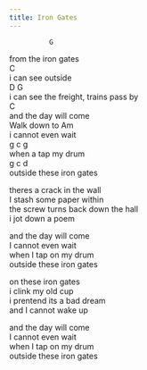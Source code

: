 ```yaml
---
title: Iron Gates  
---  
```


              G  
from the iron gates  
          C  
i can see outside  
                       D           G  
i can see the freight, trains pass by  
                 C  
and the day will come   
Walk down to Am  
i cannot even wait  
       g  c   g  
when a tap my drum  
       g  c   d  
outside these iron gates  

theres a crack in the wall  
I stash some paper within  
the screw turns back down the hall  
i jot down a poem  

and the day will come  
I cannot even wait  
when I tap on my drum  
outside these iron gates  

on these iron gates  
i clink my old cup  
i prentend its a bad dream  
and I cannot wake up  

and the day will come  
I cannot even wait  
when I tap on my drum  
outside these iron gates  
